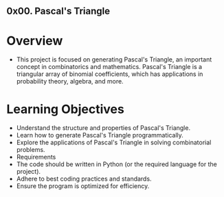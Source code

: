 ## 0x00. Pascal's Triangle

# Overview
- This project is focused on generating Pascal's Triangle, an important concept in combinatorics and mathematics. Pascal's Triangle is a triangular array of binomial coefficients, which has applications in probability theory, algebra, and more.

# Learning Objectives
* Understand the structure and properties of Pascal's Triangle.
* Learn how to generate Pascal's Triangle programmatically.
* Explore the applications of Pascal's Triangle in solving combinatorial problems.
* Requirements
* The code should be written in Python (or the required language for the project).
* Adhere to best coding practices and standards.
* Ensure the program is optimized for efficiency.